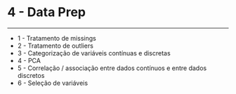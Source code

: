 # 4 - Data Prep
---
* 1 - Tratamento de missings
* 2 - Tratamento de outliers
* 3 - Categorização de variáveis contínuas e discretas
* 4 - PCA
* 5 - Correlação / associação entre dados contínuos e entre dados discretos
* 6 - Seleção de variáveis
